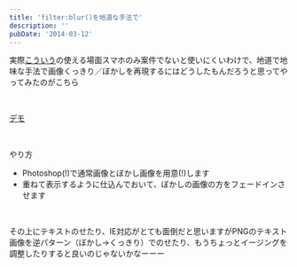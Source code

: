 ```yaml
---
title: 'filter:blur()を地道な手法で'
description: ''
pubDate: '2014-03-12'
---
```


<p>実際<a href="https://www.google.co.jp/search?q=css+%E3%81%BC%E3%81%8B%E3%81%97&amp;oq=css+%E3%81%BC%E3%81%8B%E3%81%97&amp;aqs=chrome..69i57j0l5.3282j0j7&amp;sourceid=chrome&amp;espv=210&amp;es_sm=91&amp;ie=UTF-8#q=css3+%E3%81%BC%E3%81%8B%E3%81%97">こういう</a>の使える場面スマホのみ案件でないと使いにくいわけで、地道で地味な手法で画像くっきり／ぼかしを再現するにはどうしたもんだろうと思ってやってみたのがこちら</p>
<p>&nbsp;</p>
<p><a href="https://archive.yuheijotaki.com/demo/blur/">デモ</a></p>
<p>&nbsp;</p>
<p>やり方</p>
<ul>
<li>Photoshop(!)で通常画像とぼかし画像を用意(!)します</li>
<li>重ねて表示するように仕込んでおいて、ぼかしの画像の方をフェードインさせます</li>
</ul>
<p>&nbsp;</p>
<p>その上にテキストのせたり、IE対応がとても面倒だと思いますがPNGのテキスト画像を逆パターン（ぼかし→くっきり）でのせたり、もうちょっとイージングを調整したりすると良いのじゃないかなーーー</p>
